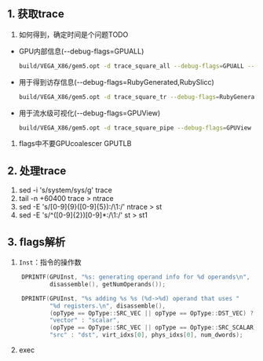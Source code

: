 ## 1. 获取trace

1. 如何得到，确定时间是个问题TODO
- GPU内部信息(--debug-flags=GPUALL)
   ```bash
   build/VEGA_X86/gem5.opt -d trace_square_all --debug-flags=GPUALL --debug-start=10852362985000 --debug-file=trace configs/example/gpufs/mi300.py -m 288622406500 --disk-image gem5-resources/src/x86-ubuntu-gpu-ml/disk-image/x86-ubuntu-gpu-ml --kernel gem5-resources/src/x86-ubuntu-gpu-ml/vmlinux-gpu-ml --app gem5-resources/src/gpu/square/bin.default/square.default --restore-dir square-cpt
   ```
- 用于得到访存信息(--debug-flags=RubyGenerated,RubySlicc)
    ```bash
    build/VEGA_X86/gem5.opt -d trace_square_tr --debug-flags=RubyGenerated,RubySlicc --debug-start=10852362985000 --debug-file=trace configs/example/gpufs/mi300.py -m 288622406500 --disk-image gem5-resources/src/x86-ubuntu-gpu-ml/disk-image/x86-ubuntu-gpu-ml --kernel gem5-resources/src/x86-ubuntu-gpu-ml/vmlinux-gpu-ml --app gem5-resources/src/gpu/square/bin.default/square.default --restore-dir square-cpt
    ```
- 用于流水级可视化(--debug-flags=GPUView)
   ```bash
   build/VEGA_X86/gem5.opt -d trace_square_pipe --debug-flags=GPUView --debug-file=trace configs/example/gpufs/mi300.py --disk-image gem5-resources/src/x86-ubuntu-gpu-ml/disk-image/x86-ubuntu-gpu-ml --kernel gem5-resources/src/x86-ubuntu-gpu-ml/vmlinux-gpu-ml --app gem5-resources/src/gpu/square/bin.default/square.default --restore-dir square-cpt
   ```


1. flags中不要GPUcoalescer GPUTLB
   
## 2. 处理trace

1.  sed -i 's/system/sys/g' trace
2.  tail -n +60400 trace > ntrace
3.  sed -E 's/[0-9]{9}([0-9]{5}):/\1:/' ntrace > st
4.  sed -E 's/^([0-9]{2})[0-9]*:/\1:/' st > st1


## 3. flags解析

1. `Inst`：指令的操作数
```C
    DPRINTF(GPUInst, "%s: generating operand info for %d operands\n",
            disassemble(), getNumOperands());

    DPRINTF(GPUInst, "%s adding %s %s (%d->%d) operand that uses "
            "%d registers.\n", disassemble(),
            (opType == OpType::SRC_VEC || opType == OpType::DST_VEC) ?
            "vector" : "scalar",
            (opType == OpType::SRC_VEC || opType == OpType::SRC_SCALAR) ?
            "src" : "dst", virt_idxs[0], phys_idxs[0], num_dwords);

```

2. exec
